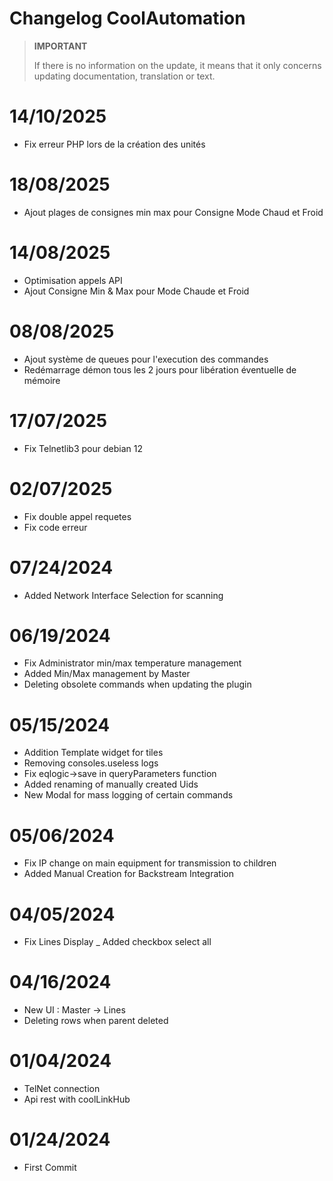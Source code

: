 # Changelog CoolAutomation


>**IMPORTANT**
>
>If there is no information on the update, it means that it only concerns updating documentation, translation or text.

# 14/10/2025

- Fix erreur PHP lors de la création des unités

# 18/08/2025

- Ajout plages de consignes min max pour Consigne Mode Chaud et Froid

# 14/08/2025

- Optimisation appels API
- Ajout Consigne Min & Max pour Mode Chaude et Froid

# 08/08/2025
- Ajout système de queues pour l'execution des commandes
- Redémarrage démon tous les 2 jours pour libération éventuelle de mémoire

# 17/07/2025
- Fix Telnetlib3 pour debian 12


# 02/07/2025
- Fix double appel requetes
- Fix code erreur

# 07/24/2024
- Added Network Interface Selection for scanning

# 06/19/2024

- Fix Administrator min/max temperature management
- Added Min/Max management by Master
- Deleting obsolete commands when updating the plugin


# 05/15/2024

- Addition Template widget for tiles
- Removing consoles.useless logs
- Fix eqlogic->save in queryParameters function
- Added renaming of manually created Uids
- New Modal for mass logging of certain commands


# 05/06/2024

- Fix IP change on main equipment for transmission to children
- Added Manual Creation for Backstream Integration

# 04/05/2024

- Fix Lines Display
_ Added checkbox select all

# 04/16/2024

- New UI :  Master -> Lines
- Deleting rows when parent deleted


# 01/04/2024

- TelNet connection
- Api rest with coolLinkHub

# 01/24/2024

- First Commit

